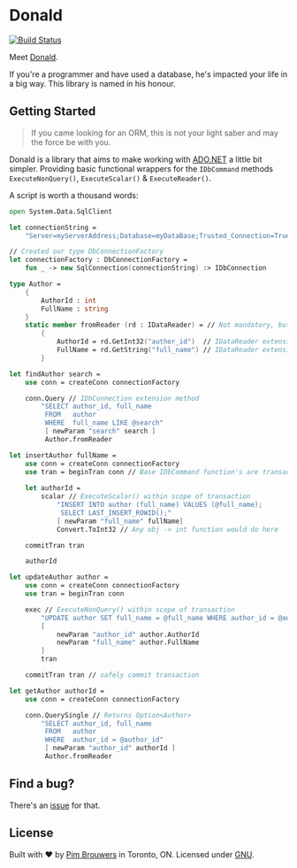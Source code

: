 # Donald

[![Build Status](https://travis-ci.org/pimbrouwers/Donald.svg?branch=master)](https://travis-ci.org/pimbrouwers/Donald)

Meet [Donald](https://en.wikipedia.org/wiki/Donald_D._Chamberlin). 

If you're a programmer and have used a database, he's impacted your life in a big way. This library is named in his honour.

## Getting Started

> If you came looking for an ORM, this is not your light saber and may the force be with you.

Donald is a library that aims to make working with [ADO.NET](https://docs.microsoft.com/en-us/dotnet/framework/data/adonet/ado-net-overview) a little bit simpler. Providing basic functional wrappers for the `IDbCommand` methods `ExecuteNonQuery()`, `ExecuteScalar()` & `ExecuteReader()`.

A script is worth a thousand words:

```fsharp
open System.Data.SqlClient

let connectionString = 
    "Server=myServerAddress;Database=myDataBase;Trusted_Connection=True;"

// Created our type DbConnectionFactory
let connectionFactory : DbConnectionFactory = 
    fun _ -> new SqlConnection(connectionString) :> IDbConnection

type Author = 
    {
        AuthorId : int
        FullName : string
    }
    static member fromReader (rd : IDataReader) = // Not mandatory, but helpful
        {
            AuthorId = rd.GetInt32("author_id")  // IDataReader extension method
            FullName = rd.GetString("full_name") // IDataReader extension method
        }

let findAuthor search =
    use conn = createConn connectionFactory

    conn.Query // IDbConnection extension method
        "SELECT author_id, full_name
         FROM   author
         WHERE  full_name LIKE @search"
         [ newParam "search" search ]
         Author.fromReader

let insertAuthor fullName =
    use conn = createConn connectionFactory
    use tran = beginTran conn // Base IDbCommand function's are transaction-oriented
    
    let authorId = 
        scalar // ExecuteScalar() within scope of transaction
            "INSERT INTO author (full_name) VALUES (@full_name);
             SELECT LAST_INSERT_ROWID();"
            [ newParam "full_name" fullName]
            Convert.ToInt32 // Any obj -> int function would do here

    commitTran tran

    authorId 

let updateAuthor author =
    use conn = createConn connectionFactory
    use tran = beginTran conn 

    exec // ExecuteNonQuery() within scope of transaction
        "UPDATE author SET full_name = @full_name WHERE author_id = @author_id"
        [ 
            newParam "author_id" author.AuthorId
            newParam "full_name" author.FullName
        ]
        tran

    commitTran tran // safely commit transaction

let getAuthor authorId =
    use conn = createConn connectionFactory

    conn.QuerySingle // Returns Option<Author>
        "SELECT author_id, full_name
         FROM   author
         WHERE  author_id = @author_id"
         [ newParam "author_id" authorId ]
         Author.fromReader  
```

## Find a bug?

There's an [issue](https://github.com/pimbrouwers/Donald/issues) for that.

## License

Built with ♥ by [Pim Brouwers](https://github.com/pimbrouwers) in Toronto, ON. Licensed under [GNU](https://github.com/pimbrouwers/Donald/blob/master/LICENSE).